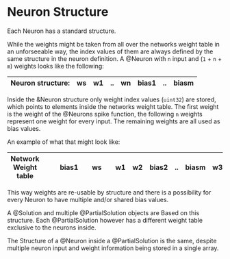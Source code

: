 Neuron Structure
===

Each Neuron has a standard structure.

While the weights might be taken from all over the networks weight table in an unforseeable way, the index values of them are always defined by the same structure in the neuron definition. A @Neuron with `n` input and (`1` + `n` + `m`) weights looks like the following:

| Neuron structure: | ws | w1 | .. | wn | bias1 | .. | biasm |
|------------------|----|----|----|----|-------|----|-------|

Inside the &Neuron structure only weight index values (`uint32`) are stored, which points to elements inside the networks weight table. The first weight is the weight of the @Neurons spike function, the following `n` weights represent one weight for every input. The remaining weights are all used as bias values.

An example of what that might look like:

| Network Weight table |   |   | bias1 |   | ws |   | w1 | w2 | bias2 | .. | biasm | w3 | .. | wn |
|----------------------|---|---|-------|---|----|---|----|----|-------|----|-------|----|----|----|

This way weights are re-usable by structure and there is a possibility for every Neuron to have multiple and/or shared bias values.

A @Solution and multiple @PartialSolution objects are Based on this structure. Each @PartialSolution however has a different weight table exclusive to the neurons inside.

The Structure of a @Neuron inside a @PartialSolution is the same, despite multiple neuron input and weight information being stored in a single array.  
